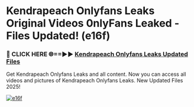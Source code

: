 # Kendrapeach Onlyfans Leaks Original Videos 0nlyFans Leaked - Files Updated! (e16f)

<h3>🔴 CLICK HERE 🌐==►► <a href="https://tinyurl.com/ms9xzufz" rel="nofollow">Kendrapeach Onlyfans Leaks Updated Files</a></h3>

Get Kendrapeach Onlyfans Leaks and all content. Now you can access all videos and pictures of Kendrapeach Onlyfans Leaks. New Updated Files 2025!

[![e16f](https://i.imgur.com/PQ7UWWw.gif)](https://tinyurl.com/ms9xzufz)
